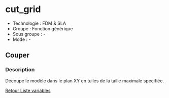 # cut_grid

* Technologie : FDM & SLA
* Groupe : Fonction générique
* Sous groupe : -
* Mode : -

## Couper

### Description

Découpe le modèle dans le plan XY en tuiles de la taille maximale spécifiée.

[Retour Liste variables](variable_list.md)
